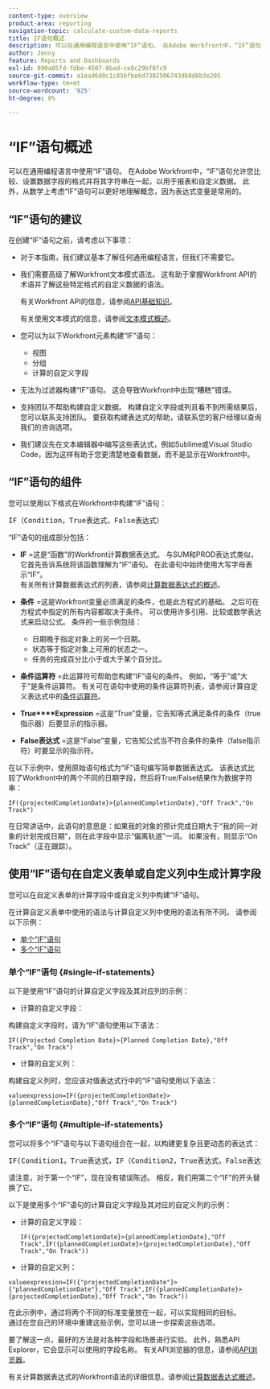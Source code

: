 ```yaml
---
content-type: overview
product-area: reporting
navigation-topic: calculate-custom-data-reports
title: IF语句概述
description: 可以在通用编程语言中使用“IF”语句。 在Adobe Workfront中，“IF”语句允许您比较、设置数据字段的格式并将其字符串在一起，以用于报表和自定义数据。 此外，从数学上考虑“IF”语句可以更好地理解概念，因为表达式变量是常用的。
author: Jenny
feature: Reports and Dashboards
exl-id: 090a85fd-fdbe-4507-8bad-ce8c29bf8fc9
source-git-commit: a1ead6d0c1c85bfbe6d7302506743db8d8b3e205
workflow-type: tm+mt
source-wordcount: '925'
ht-degree: 0%

---
```


# “IF”语句概述

<!-- Audited: 1/2024 -->

可以在通用编程语言中使用“IF”语句。 在Adobe Workfront中，“IF”语句允许您比较、设置数据字段的格式并将其字符串在一起，以用于报表和自定义数据。 此外，从数学上考虑“IF”语句可以更好地理解概念，因为表达式变量是常用的。

## “IF”语句的建议

在创建“IF”语句之前，请考虑以下事项：

* 对于本指南，我们建议基本了解任何通用编程语言，但我们不需要它。
* 我们需要高级了解Workfront文本模式语法。 这有助于掌握Workfront API的术语并了解这些特定格式的自定义数据的语法。

  有关Workfront API的信息，请参阅[API基础知识](../../../wf-api/general/api-basics.md)。

  有关使用文本模式的信息，请参阅[文本模式概述](../../../reports-and-dashboards/reports/text-mode/understand-text-mode.md)。

* 您可以为以下Workfront元素构建“IF”语句：

   * 视图
   * 分组
   * 计算的自定义字段

* 无法为过滤器构建“IF”语句。 这会导致Workfront中出现“糟糕”错误。
* 支持团队不帮助构建自定义数据。 构建自定义字段或列且看不到所需结果后，您可以联系支持团队。 要获取构建表达式的帮助，请联系您的客户经理以查询我们的咨询选项。
* 我们建议先在文本编辑器中编写这些表达式，例如Sublime或Visual Studio Code，因为这样有助于您更清楚地查看数据，而不是显示在Workfront中。

## “IF”语句的组件

您可以使用以下格式在Workfront中构建“IF”语句：
<pre>IF（Condition，True表达式，False表达式）</pre>“IF”语句的组成部分包括：

* **IF** =这是“函数”的Workfront计算数据表达式。 与SUM和PROD表达式类似，它首先告诉系统将该函数理解为“IF”语句。 在此语句中始终使用大写字母表示“IF”。\
  有关所有计算数据表达式的列表，请参阅[计算数据表达式的概述](../../../reports-and-dashboards/reports/calc-cstm-data-reports/calculated-data-expressions.md)。

* **条件** =这是Workfront变量必须满足的条件，也是此方程式的基础。 之后可在方程式中指定的所有内容都取决于条件。 可以使用许多引用、比较或数学表达式来启动公式。 条件的一些示例包括：

   * 日期晚于指定对象上的另一个日期。
   * 状态等于指定对象上可用的状态之一。
   * 任务的完成百分比小于或大于某个百分比。

* **条件运算符** =此运算符可帮助您构建“IF”语句的条件。 例如，“等于”或“大于”是条件运算符。 有关可在语句中使用的条件运算符列表，请参阅计算自定义表达式中的[条件运算符](../../../reports-and-dashboards/reports/calc-cstm-data-reports/condition-operators-calculated-custom-expressions.md)。

* **True****Expression** =这是“True”变量，它告知等式满足条件的条件（true指示器）后要显示的指示器。

* **False表达式** =这是“False”变量，它告知公式当不符合条件的条件（false指示符）时要显示的指示符。

在以下示例中，使用原始语句格式为“IF”语句编写简单数据表达式。 该表达式比较了Workfront中的两个不同的日期字段，然后将True/False结果作为数据字符串：

```
IF({projectedCompletionDate}>{plannedCompletionDate},"Off Track","On Track")
```

在日常讲话中，此语句的意思是：如果我的对象的预计完成日期大于“我的同一对象的计划完成日期”，则在此字段中显示“偏离轨道”一词。 如果没有，则显示“On Track”（正在跟踪）。

## 使用“IF”语句在自定义表单或自定义列中生成计算字段

您可以在自定义表单的计算字段中或自定义列中构建“IF”语句。

在计算自定义表单中使用的语法与计算自定义列中使用的语法有所不同。 请参阅以下示例：

* [单个“IF”语句](#single-if-statements)
* [多个“IF”语句](#multiple-if-statements)

### 单个“IF”语句 {#single-if-statements}

以下是使用“IF”语句的计算自定义字段及其对应列的示例：

* 计算的自定义字段：

构建自定义字段时，请为“IF”语句使用以下语法：

```
IF({Projected Completion Date}>{Planned Completion Date},"Off Track","On Track")
```

* 计算的自定义列：

构建自定义列时，您应该对值表达式行中的“IF”语句使用以下语法：

```
valueexpression=IF({projectedCompletionDate}>{plannedCompletionDate},"Off Track","On Track")
```

### 多个“IF”语句 {#multiple-if-statements}

您可以将多个“IF”语句与以下语句组合在一起，以构建更复杂且更动态的表达式：

<pre>IF(Condition1，True表达式，IF（Condition2，True表达式，False表达式）)</pre>请注意，对于第一个“IF”，现在没有错误陈述。 相反，我们用第二个“IF”的开头替换了它。

以下是使用多个“IF”语句的计算自定义字段及其对应的自定义列的示例：

* 计算的自定义字段：

  ```
  IF({projectedCompletionDate}>{plannedCompletionDate},"Off Track",IF({plannedCompletionDate}>{projectedCompletionDate},"Off Track","On Track"))
  ```

* 计算的自定义列：

```
valueexpression=IF({"projectedCompletionDate"}>{"plannedCompletionDate"},"Off Track",IF({plannedCompletionDate}>{projectedCompletionDate},"Off Track","On Track"))
```

在此示例中，通过将两个不同的标准变量放在一起，可以实现相同的目标。\
通过在您自己的环境中重建这些示例，您可以进一步探索这些选项。

要了解这一点，最好的方法是对各种字段和场景进行实验。 此外，熟悉API Explorer，它会显示可以使用的字段名称。 有关API浏览器的信息，请参阅[API浏览器](../../../wf-api/general/api-explorer.md)。

有关计算数据表达式的Workfront语法的详细信息，请参阅[计算数据表达式概述](../../../reports-and-dashboards/reports/calc-cstm-data-reports/calculated-data-expressions.md)。
